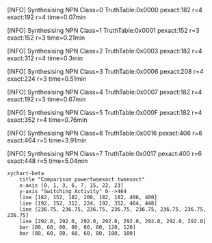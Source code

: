 [INFO] Synthesising NPN Class=0 TruthTable:0x0000 pexact:182 r=4 exact:192 r=4 time=0.07min 

[INFO] Synthesising NPN Class=1 TruthTable:0x0001 pexact:152 r=3 exact:152 r=3 time=0.21min 

[INFO] Synthesising NPN Class=2 TruthTable:0x0003 pexact:182 r=4 exact:312 r=4 time=0.3min 

[INFO] Synthesising NPN Class=3 TruthTable:0x0006 pexact:208 r=4 exact:224 r=3 time=0.51min 

[INFO] Synthesising NPN Class=4 TruthTable:0x0007 pexact:182 r=4 exact:192 r=3 time=0.67min 

[INFO] Synthesising NPN Class=5 TruthTable:0x000F pexact:182 r=4 exact:352 r=4 time=0.76min 

[INFO] Synthesising NPN Class=6 TruthTable:0x0016 pexact:406 r=6 exact:464 r=5 time=3.91min 

[INFO] Synthesising NPN Class=7 TruthTable:0x0017 pexact:400 r=6 exact:448 r=5 time=5.04min 

```mermaid
xychart-beta
    title "Comparison powertwoexact twoexact"
    x-axis [0, 1, 3, 6, 7, 15, 22, 23]
    y-axis "Switching Activity" 0-->464
    line [182, 152, 182, 208, 182, 182, 406, 400]
    line [192, 152, 312, 224, 192, 352, 464, 448]
    line [236.75, 236.75, 236.75, 236.75, 236.75, 236.75, 236.75, 236.75]
    line [292.0, 292.0, 292.0, 292.0, 292.0, 292.0, 292.0, 292.0]
    bar [80, 60, 80, 80, 80, 80, 120, 120]
    bar [80, 60, 80, 60, 60, 80, 100, 100]
```

